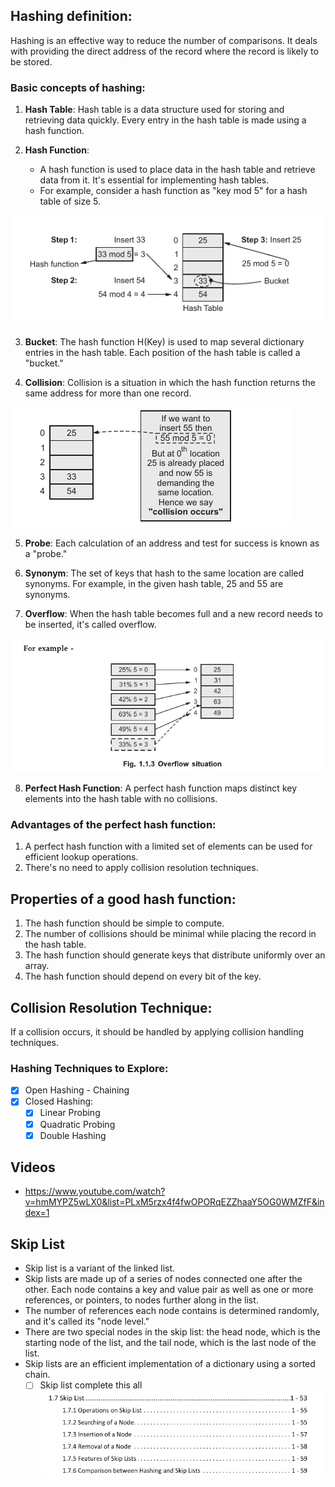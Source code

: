 ## Hashing definition:

Hashing is an effective way to reduce the number of comparisons. It deals with providing the direct address of the record where the record is likely to be stored.

### Basic concepts of hashing:

1. **Hash Table**: Hash table is a data structure used for storing and retrieving data quickly. Every entry in the hash table is made using a hash function.

2. **Hash Function**:
   - A hash function is used to place data in the hash table and retrieve data from it. It's essential for implementing hash tables.
   - For example, consider a hash function as "key mod 5" for a hash table of size 5.

![Hash Table Example](https://github.com/idiotboxai/SPPPU-IV/blob/main/DSA/Pasted%20image%2020240313112243.png?raw=true)

3. **Bucket**: The hash function H(Key) is used to map several dictionary entries in the hash table. Each position of the hash table is called a "bucket."

4. **Collision**: Collision is a situation in which the hash function returns the same address for more than one record.

![Collision Example](https://github.com/idiotboxai/SPPPU-IV/blob/main/DSA/Pasted%20image%2020240313112642.png?raw=true)

5. **Probe**: Each calculation of an address and test for success is known as a "probe."

6. **Synonym**: The set of keys that hash to the same location are called synonyms. For example, in the given hash table, 25 and 55 are synonyms.

7. **Overflow**: When the hash table becomes full and a new record needs to be inserted, it's called overflow.

![Overflow Example](https://github.com/idiotboxai/SPPPU-IV/blob/main/DSA/Pasted%20image%2020240313113424.png?raw=true)

8. **Perfect Hash Function**: A perfect hash function maps distinct key elements into the hash table with no collisions.

### Advantages of the perfect hash function:
1. A perfect hash function with a limited set of elements can be used for efficient lookup operations.
2. There's no need to apply collision resolution techniques.

## Properties of a good hash function:
1. The hash function should be simple to compute.
2. The number of collisions should be minimal while placing the record in the hash table.
3. The hash function should generate keys that distribute uniformly over an array.
4. The hash function should depend on every bit of the key.

## Collision Resolution Technique:
If a collision occurs, it should be handled by applying collision handling techniques.

### Hashing Techniques to Explore:
- [x] Open Hashing - Chaining
- [x] Closed Hashing:
  - [x] Linear Probing
  - [x] Quadratic Probing
  - [x] Double Hashing
## Videos 
- <a href="https://www.youtube.com/watch?v=hmMYPZ5wLX0&list=PLxM5rzx4f4fwOPORqEZZhaaY5OG0WMZfF&index=1">https://www.youtube.com/watch?v=hmMYPZ5wLX0&list=PLxM5rzx4f4fwOPORqEZZhaaY5OG0WMZfF&index=1</a>
## Skip List
- Skip list is a variant of the linked list.
- Skip lists are made up of a series of nodes connected one after the other. Each node contains a key and value pair as well as one or more references, or pointers, to nodes further along in the list.
- The number of references each node contains is determined randomly, and it's called its "node level."
- There are two special nodes in the skip list: the head node, which is the starting node of the list, and the tail node, which is the last node of the list.
- Skip lists are an efficient implementation of a dictionary using a sorted chain.
   - [ ] Skip list complete this all <br>
![Skip List Example](https://github.com/idiotboxai/SPPPU-IV/blob/main/DSA/Pasted%20image%2020240313124739.png?raw=true)

